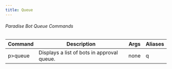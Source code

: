 ```yaml
---
title: Queue
---
```


###### Paradise Bot Queue Commands
| Command      | Description | Args | Aliases
|--------------|----------|--------------| --------------|
p>queue | Displays a list of bots in approval queue. | none | q
